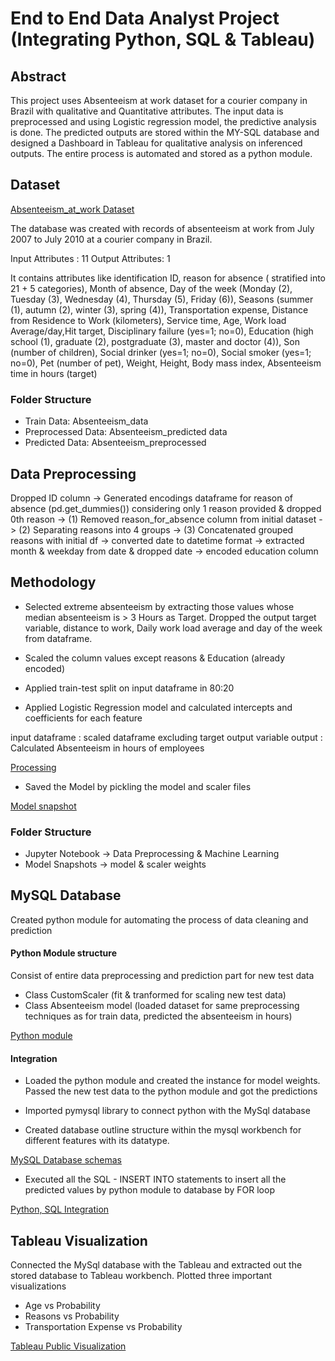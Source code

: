 # End to End Data Analyst Project (Integrating Python, SQL & Tableau)

## Abstract
This project uses Absenteeism at work dataset for a courier company in Brazil with qualitative and Quantitative attributes. The input data is preprocessed and using Logistic regression model, the predictive analysis is done. The predicted outputs are stored within the MY-SQL database and designed a Dashboard in Tableau for qualitative analysis on inferenced outputs. The entire process is automated and stored as a python module.

## Dataset 

[Absenteeism_at_work Dataset](https://archive.ics.uci.edu/ml/datasets/Absenteeism+at+work)

The database was created with records of absenteeism at work from July 2007 to July 2010 at a courier company in Brazil.

Input Attributes : 11
Output Attributes: 1

 It contains attributes like identification ID, reason for absence ( stratified into 21 + 5 categories), Month of absence, Day of the week (Monday (2), Tuesday (3), Wednesday (4), Thursday (5), Friday (6)), Seasons (summer (1), autumn (2), winter (3), spring (4)), Transportation expense, Distance from Residence to Work (kilometers), Service time, Age, Work load Average/day,Hit target, Disciplinary failure (yes=1; no=0), Education (high school (1), graduate (2), postgraduate (3), master and doctor (4)), Son (number of children), Social drinker (yes=1; no=0), Social smoker (yes=1; no=0), Pet (number of pet), Weight, Height, Body mass index, Absenteeism time in hours (target)

  ### Folder Structure
  * Train Data: Absenteeism_data
  * Preprocessed Data: Absenteeism_predicted data
  * Predicted Data: Absenteeism_preprocessed

## Data Preprocessing
Dropped ID column -> Generated encodings dataframe for reason of absence (pd.get_dummies()) considering only 1 reason provided & dropped 0th reason -> (1) Removed reason_for_absence column from initial dataset -> (2) Separating reasons into 4 groups -> (3) Concatenated grouped reasons with initial df -> converted date to datetime format -> extracted month & weekday from date & dropped date -> encoded education column

## Methodology
* Selected extreme absenteeism by extracting those values whose median absenteeism is > 3 Hours as Target. Dropped the output target variable, distance to work, Daily work load average and day of the week from dataframe.

* Scaled the column values except reasons & Education (already encoded)

* Applied train-test split on input dataframe in 80:20

* Applied Logistic Regression model and calculated intercepts and coefficients for each feature

input dataframe : scaled dataframe excluding target output variable 
output : Calculated Absenteeism in hours of employees

[Processing](https://github.com/arkya-art/End-To-End-Data-Science-Project/tree/master/Jupyter%20Notebooks%20(Preprocessing%20%2B%20ML))

* Saved the Model by pickling the model and scaler files

[Model snapshot](https://github.com/arkya-art/End-To-End-Data-Science-Project/tree/master/Model%20Snapshot)

   ### Folder Structure
   * Jupyter Notebook -> Data Preprocessing & Machine Learning 
   * Model Snapshots -> model & scaler weights

## MySQL Database

Created python module for automating the process of data cleaning and prediction
   #### Python Module structure 
   Consist of entire data preprocessing and prediction part for new test data
   - Class CustomScaler (fit & tranformed for scaling new test data)
   - Class Absenteeism model (loaded dataset for same preprocessing techniques as for train data, predicted the absenteeism in hours)
   
   [Python module](https://github.com/arkya-art/End-To-End-Data-Science-Project/blob/master/Integration/absenteeism_module.py)

   #### Integration
   * Loaded the python module and created the instance for model weights. Passed the new test data to the python module and got the predictions

   * Imported pymysql library to connect python with the MySql database
   * Created database outline structure within the mysql workbench for  different features with its datatype. 
   
   [MySQL Database schemas](https://github.com/arkya-art/End-To-End-Data-Science-Project/tree/master/SQL%20Database%20Schemas)

   * Executed all the SQL - INSERT INTO statements to insert all the predicted values by python module to database by FOR loop

   [Python, SQL Integration](https://github.com/arkya-art/End-To-End-Data-Science-Project/tree/master/Integration)

## Tableau Visualization

Connected the MySql database with the Tableau and extracted out the stored database to Tableau workbench. Plotted three important visualizations
* Age vs Probability
* Reasons vs Probability
* Transportation Expense vs Probability

[Tableau Public Visualization](https://public.tableau.com/app/profile/arkya.bagchi/viz/AbsenteeismDashboard_16266017314520/Dashboard1)
